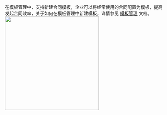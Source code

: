 在模板管理中，支持新建合同模板，企业可以将经常使用的合同配置为模板，提高发起合同效率，关于如何在模板管理中新建模板，详情参见 [模板管理](https://cloud.tencent.com/document/product/1323/67434#Templatemanagement) 文档。
<img style="width:300px; max-width: inherit;" src="https://qcloudimg.tencent-cloud.cn/raw/2536fe131370b1f043d6b5922d61a136.png" />       
